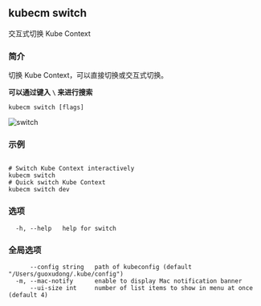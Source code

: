 ## kubecm switch

交互式切换 Kube Context

### 简介


切换 Kube Context，可以直接切换或交互式切换。

**可以通过键入 `\` 来进行搜索**

```
kubecm switch [flags]
```

![switch](../../static/switch.gif)

### 示例

```

# Switch Kube Context interactively
kubecm switch
# Quick switch Kube Context
kubecm switch dev

```

### 选项

```
  -h, --help   help for switch
```

### 全局选项

```
      --config string   path of kubeconfig (default "/Users/guoxudong/.kube/config")
  -m, --mac-notify      enable to display Mac notification banner
      --ui-size int     number of list items to show in menu at once (default 4)
```
